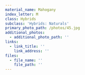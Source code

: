 ```yaml
---
material_name: Mahogany
index_letter: M
class: Hybrids
subclass: 'Hybrids: Naturals'
primary_photo_path: /photos/45.jpg
additional_photos:
  - additional_photo_path: ''
links:
  - link_title: ''
    link_address: ''
files:
  - file_name: ''
    file_path: ''
---
```


